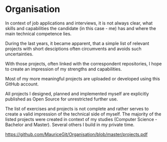 

# Organisation

In context of job applications and interviews, it is not always clear, what skills and capabilities the candidate (in this case - me)
has and where the main technical competence lies.

During the last years, it became apparent, that a simple list of relevant projects with short desciptions often circumvents and avoids such uncertainties.

With those projects, often linked with the correspondent repositories, I hope to create an impression of my strengths and
capabilities.

Most of my more meaningful projects are uploaded or developed using this GitHub account.

All projects I designed, planned and implemented myself are explicitly published as Open Source for
unrestricted further use.

The list of exercises and projects is not complete and rather serves to create a valid impression of the technical side of myself.
The majority of the listed projects were created in context of my studies (Computer Science - Bachelor and Master).
Several others I build in my private time.


https://github.com/MauriceGit/Organisation/blob/master/projects.pdf
